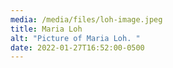 ```yaml
---
media: /media/files/loh-image.jpeg
title: Maria Loh
alt: "Picture of Maria Loh. "
date: 2022-01-27T16:52:00-0500
---
```

